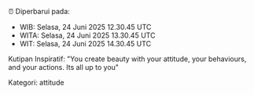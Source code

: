 ⏰ Diperbarui pada:
- WIB: Selasa, 24 Juni 2025 12.30.45 UTC
- WITA: Selasa, 24 Juni 2025 13.30.45 UTC
- WIT: Selasa, 24 Juni 2025 14.30.45 UTC

Kutipan Inspiratif:
"You create beauty with your attitude, your behaviours, and your actions. Its all up to you"


Kategori: attitude

